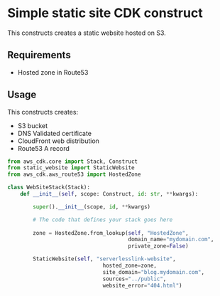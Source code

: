
# Simple static site CDK construct 

This constructs creates a static website hosted on S3.

## Requirements
- Hosted zone in Route53

## Usage
This constructs creates:
- S3 bucket
- DNS Validated certificate
- CloudFront web distribution
- Route53 A record 

 
```python
from aws_cdk.core import Stack, Construct
from static_website import StaticWebsite
from aws_cdk.aws_route53 import HostedZone

class WebSiteStack(Stack):
    def __init__(self, scope: Construct, id: str, **kwargs):

        super().__init__(scope, id, **kwargs)

        # The code that defines your stack goes here
        
        zone = HostedZone.from_lookup(self, "HostedZone", 
                                      domain_name="mydomain.com", 
                                      private_zone=False)

        StaticWebsite(self, "serverlesslink-website",
                              hosted_zone=zone,
                              site_domain="blog.mydomain.com",
                              sources="../public",
                              website_error="404.html")
```